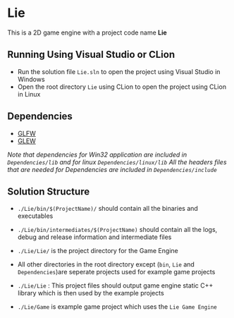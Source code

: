 # Lie
This is a 2D game engine with a project code name **Lie**

## Running Using Visual Studio or CLion
- Run the solution file `Lie.sln` to open the project using Visual Studio in Windows
- Open the root directory `Lie` using CLion to open the project using CLion in Linux

## Dependencies
- [GLFW](http://www.glfw.org/)
- [GLEW](http://glew.sourceforge.net/)

*Note that dependencies for Win32 application are included in `Dependencies/lib` and for linux `Dependencies/linux/lib`*
*All the headers files that are needed for Dependencies are included in `Dependencies/include`*

## Solution Structure
- `./Lie/bin/$(ProjectName)/` should contain all the binaries and executables
- `./Lie/bin/intermediates/$(ProjectName)` should contain all the logs, debug and release information and intermediate files

- `./Lie/Lie/` is the project directory for the Game Engine
- All other directories in the root directory except (`bin`, `Lie` and `Dependencies`)are seperate projects used for example game projects
- `./Lie/Lie` : This project files should output game engine static C++ library which is then used by the example projects
- `./Lie/Game` is example game project which uses the `Lie Game Engine`
